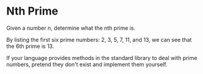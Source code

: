 # Nth Prime

Given a number n, determine what the nth prime is.

By listing the first six prime numbers: 2, 3, 5, 7, 11, and 13, we can see that
the 6th prime is 13.

If your language provides methods in the standard library to deal with prime
numbers, pretend they don't exist and implement them yourself.
